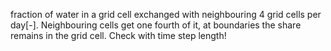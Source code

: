 

fraction of water in a grid cell exchanged with neighbouring 4 grid cells per day[-]. Neighbouring cells get one fourth of it, at boundaries the share remains in the grid cell. Check with time step length!
